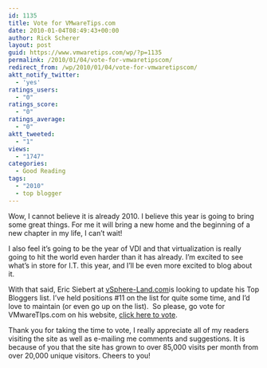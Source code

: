 ```yaml
---
id: 1135
title: Vote for VMwareTips.com
date: 2010-01-04T08:49:43+00:00
author: Rick Scherer
layout: post
guid: https://www.vmwaretips.com/wp/?p=1135
permalink: /2010/01/04/vote-for-vmwaretipscom/
redirect_from: /wp/2010/01/04/vote-for-vmwaretipscom/
aktt_notify_twitter:
  - 'yes'
ratings_users:
  - "0"
ratings_score:
  - "0"
ratings_average:
  - "0"
aktt_tweeted:
  - "1"
views:
  - "1747"
categories:
  - Good Reading
tags:
  - "2010"
  - top blogger
---
```

Wow, I cannot believe it is already 2010. I believe this year is going to bring some great things. For me it will bring a new home and the beginning of a new chapter in my life, I can&#8217;t wait!

I also feel it&#8217;s going to be the year of VDI and that virtualization is really going to hit the world even harder than it has already. I&#8217;m excited to see what&#8217;s in store for I.T. this year, and I&#8217;ll be even more excited to blog about it.

With that said, Eric Siebert at <a href="http://vsphere-land.com/news/time-to-vote-for-your-favorite-bloggers.html" target="_blank">vSphere-Land.com</a>is looking to update his Top Bloggers list. I&#8217;ve held positions #11 on the list for quite some time, and I&#8217;d love to maintain (or even go up on the list).  So please, go vote for VMwareTIps.com on his website, <a href="http://vsphere-land.com/news/time-to-vote-for-your-favorite-bloggers.html" target="_blank">click here to vote</a>.

Thank you for taking the time to vote, I really appreciate all of my readers visiting the site as well as e-mailing me comments and suggestions. It is because of you that the site has grown to over 85,000 visits per month from over 20,000 unique visitors. Cheers to you!